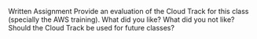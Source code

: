Written Assignment
Provide an evaluation of the Cloud Track for this class (specially the AWS training). What did you like?
What did you not like? Should the Cloud Track be used for future classes?